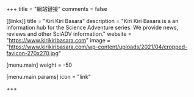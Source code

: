 +++
title = "網站鏈接"
comments = false

[[links]]
title = "Kiri Kiri Basara"
description = "Kiri Kiri Basara is a an information hub for the Science Adventure series. We provide news, reviews and other SciADV information."
website = "https://www.kirikiribasara.com"
image = "https://www.kirikiribasara.com/wp-content/uploads/2021/04/cropped-favicon-270x270.jpg"

[menu.main]
weight = -50

  [menu.main.params]
  icon = "link"

+++
